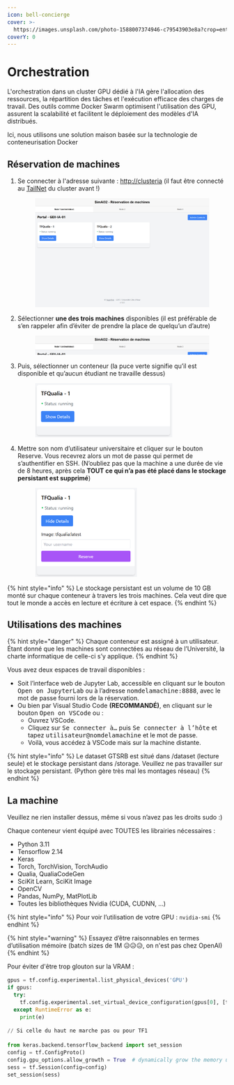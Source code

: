 ```yaml
---
icon: bell-concierge
cover: >-
  https://images.unsplash.com/photo-1588007374946-c79543903e8a?crop=entropy&cs=srgb&fm=jpg&ixid=M3wxOTcwMjR8MHwxfHNlYXJjaHw1fHxuZW9uc3xlbnwwfHx8fDE3NDE1NTM2MzB8MA&ixlib=rb-4.0.3&q=85
coverY: 0
---
```


# Orchestration

L'orchestration dans un cluster GPU dédié à l'IA gère l'allocation des ressources, la répartition des tâches et l'exécution efficace des charges de travail. Des outils comme Docker Swarm optimisent l'utilisation des GPU, assurent la scalabilité et facilitent le déploiement des modèles d'IA distribués.

Ici, nous utilisons une solution maison basée sur la technologie de conteneurisation Docker&#x20;

## Réservation de machines

1.  Se connecter à l'adresse suivante : [http://clusteria](http://clusteria/) (il faut être connecté au [TailNet](connexion.md) du cluster avant !)&#x20;

    <figure><img src="../.gitbook/assets/reserve1.png" alt=""><figcaption></figcaption></figure>
2.  Sélectionner **une des trois machines** disponibles (il est préférable de s’en rappeler afin d’éviter de prendre la place de quelqu’un d’autre)

    <figure><img src="../.gitbook/assets/reserve2.png" alt=""><figcaption></figcaption></figure>
3.  Puis, sélectionner un conteneur (la puce verte signifie qu’il est disponible et qu’aucun étudiant ne travaille dessus)

    <figure><img src="../.gitbook/assets/reserve3.png" alt="" width="315"><figcaption></figcaption></figure>
4.  Mettre son nom d’utilisateur universitaire et cliquer sur le bouton Reserve. Vous recevrez alors un mot de passe qui permet de s’authentifier en SSH. (N’oubliez pas que la machine a une durée de vie de 8 heures, après cela **TOUT ce qui n’a pas été placé dans le stockage persistant est supprimé**)

    <figure><img src="../.gitbook/assets/reserve4.png" alt="" width="234"><figcaption></figcaption></figure>

{% hint style="info" %}
Le stockage persistant est un volume de 10 GB monté sur chaque conteneur à travers les trois machines. Cela veut dire que tout le monde a accès en lecture et écriture à cet espace.
{% endhint %}

## Utilisations des machines

{% hint style="danger" %}
Chaque conteneur est assigné à un utilisateur. Étant donné que les machines sont connectées au réseau de l’Université, la charte informatique de celle-ci s’y applique.
{% endhint %}

Vous avez deux espaces de travail disponibles :&#x20;

* Soit l’interface web de Jupyter Lab, accessible en cliquant sur le bouton <kbd>Open on JupyterLab</kbd> ou à l’adresse <kbd>nomdelamachine:8888</kbd>, avec le mot de passe fourni lors de la réservation.&#x20;
* Ou bien par Visual Studio Code **(RECOMMANDÉ)**, en cliquant sur le bouton <kbd>Open on VSCode</kbd> ou :
  * Ouvrez VSCode.&#x20;
  * Cliquez sur <kbd>Se connecter à…</kbd> puis <kbd>Se connecter à l’hôte</kbd> et tapez <kbd>utilisateur@nomdelamachine</kbd> et le mot de passe.&#x20;
  * Voilà, vous accédez à VSCode mais sur la machine distante.&#x20;

{% hint style="info" %}
Le dataset GTSRB est situé dans /dataset (lecture seule) et le stockage persistant dans /storage. Veuillez ne pas travailler sur le stockage persistant. (Python gère très mal les montages réseau)
{% endhint %}

## La machine

Veuillez ne rien installer dessus, même si vous n’avez pas les droits sudo :)&#x20;

Chaque conteneur vient équipé avec TOUTES les librairies nécessaires :&#x20;

* Python 3.11&#x20;
* Tensorflow 2.14&#x20;
* Keras&#x20;
* Torch, TorchVision, TorchAudio&#x20;
* Qualia, QualiaCodeGen&#x20;
* SciKit Learn, SciKit Image&#x20;
* OpenCV&#x20;
* Pandas, NumPy, MatPlotLib&#x20;
* Toutes les bibliothèques Nvidia (CUDA, CUDNN, …)&#x20;

{% hint style="info" %}
Pour voir l’utilisation de votre GPU : `nvidia-smi`
{% endhint %}

{% hint style="warning" %}
Essayez d’être raisonnables en termes d’utilisation mémoire (batch sizes de 1M 😥😥😥, on n'est pas chez OpenAI)
{% endhint %}

Pour éviter d'être trop glouton sur la VRAM :

```python
gpus = tf.config.experimental.list_physical_devices('GPU')
if gpus:
  try:
    tf.config.experimental.set_virtual_device_configuration(gpus[0], [tf.config.experimental.VirtualDeviceConfiguration(memory_limit=2048)])
  except RuntimeError as e:
    print(e)
```

```python
// Si celle du haut ne marche pas ou pour TF1

from keras.backend.tensorflow_backend import set_session  
config = tf.ConfigProto()  
config.gpu_options.allow_growth = True  # dynamically grow the memory used on the GPU  
sess = tf.Session(config=config)  
set_session(sess)
```


